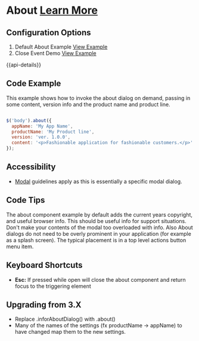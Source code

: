 
# About  [Learn More](https://soho.infor.com/index.php?p=component/about-dialog)

## Configuration Options

1. Default About Example [View Example]( ../components/about/example-index)
2. Close Event Demo [View Example]( ../components/about/test-close-event)

{{api-details}}

## Code Example

This example shows how to invoke the about dialog on demand, passing in some content, version info and the product name and product line.

```javascript

$('body').about({
  appName: 'My App Name',
  productName: 'My Product line',
  version: 'ver. 1.0.0',
  content: '<p>Fashionable application for fashionable customers.</p>'
});


```

## Accessibility

-   [Modal](../components/modal) guidelines apply as this is essentially a specific modal dialog.

## Code Tips

The about component example by default adds the current years copyright, and useful browser info. This should be useful info for support situations. Don't make your contents of the modal too overloaded with info. Also About dialogs do not need to be overly prominent in your application (for example as a splash screen). The typical placement is in a top level actions button menu item.

## Keyboard Shortcuts

-   **Esc:** If pressed while open will close the about component and return focus to the triggering element

## Upgrading from 3.X

-   Replace .inforAboutDialog() with .about()
-   Many of the names of the settings (fx productName -> appName) to have changed map them to the new settings.
